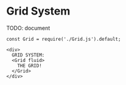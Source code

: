 # Grid System

TODO: document

```
const Grid = require('./Grid.js').default;

<div>
  GRID SYSTEM:
  <Grid fluid>
    THE GRID!
  </Grid>
</div>
```
